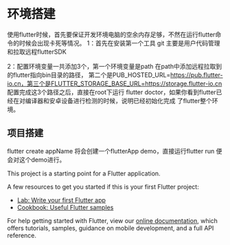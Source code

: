 # 环境搭建

使用flutter时候，首先要保证开发环境电脑的空余内存足够，不然在运行flutter命令的时候会出现卡死等情况。
1：首先在安装第一个工具 git 主要是用户代码管理和拉取远程flutterSDK

2：配置环境变量一共添加3个，第一个环境变量是path 在path中添加远程拉取到的flutter指向bin目录的路径，
第二个是PUB_HOSTED_URL=https://pub.flutter-io.cn，第三个是FLUTTER_STORAGE_BASE_URL=https://storage.flutter-io.cn
配置完成这3个路径之后，直接在root下运行 flutter doctor，如果你看到flutter已经在对编译器和安卓设备进行检测的时候，说明已经初始化完成
了flutter整个环境。

## 项目搭建

flutter create appName 将会创建一个flutterApp demo，直接运行flutter run 便会对这个demo进行。

This project is a starting point for a Flutter application.

A few resources to get you started if this is your first Flutter project:

- [Lab: Write your first Flutter app](https://flutter.dev/docs/get-started/codelab)
- [Cookbook: Useful Flutter samples](https://flutter.dev/docs/cookbook)

For help getting started with Flutter, view our
[online documentation](https://flutter.dev/docs), which offers tutorials,
samples, guidance on mobile development, and a full API reference.
